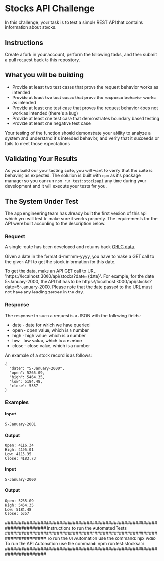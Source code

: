 # Stocks API Challenge

In this challenge, your task is to test a simple REST API that contains information about stocks. 

## Instructions

Create a fork in your account, perform the following tasks, and then submit a pull request back to this repository.

## What you will be building

* Provide at least two test cases that prove the request behavior works as intended
* Provide at least two test cases that prove the response behavior works as intended
* Provide at least one test case that proves the request behavior does not work as intended (there's a bug)
* Provide at least one test case that demonstrates boundary based testing
* Provide at least one negative test case

Your testing of the function should demonstrate your ability to analyze a system and understand it's intended behavior, and verify that it succeeds or fails to meet those expectations.

## Validating Your Results

As you build our your testing suite, you will want to verify that the suite is behaving as expected. The solution is built with `npm` as it's package manager so you can run `npm run test:stocksapi` any time during your development and it will execute your tests for you.

## The System Under Test

The app engineering team has already built the first version of this api which you will test to make sure it works properly. The requirements for the API were built according to the description below.

### Request

A single route has been developed and returns back [OHLC data](en.wikipedia.org/wiki/Open-high-low-close_chart).

Given a date in the format d-mmmm-yyyy, you have to make a GET call to the given API to get the stock information for this date. 

To get the data, make an API GET call to URL 'https://localhost:3000/api/stocks?date={date}'. For example, for the date 5-January-2000, the API hit has to be https://localhost:3000/api/stocks?date=5-January-2000. Please note that the date passed to the URL must not have any leading zeroes in the day.

### Response

The response to such a request is a JSON with the following fields:

* date - date for which we have queried
* open - open value, which is a number
* high - high value, which is a number
* low - low value, which is a number
* close - close value, which is a number

An example of a stock record is as follows:

```
{
  "date": "5-January-2000",
  "open": 5265.09,
  "high": 5464.35,
  "low": 5184.48,
  "close": 5357
}
```

### Examples

#### Input

```5-January-2001```

#### Output

```
Open: 4116.34
High: 4195.01
Low: 4115.35
Close: 4183.73
```

#### Input

```5-January-2000```

#### Output

```
Open: 5265.09
High: 5464.35
Low: 5184.48
Close: 5357
```

#######################################################################
Instructions to run the Automated Tests
#######################################################################
To run the UI Automation use the command: npx wdio
To run the API Automation use the command: npm run test:stocksapi
#######################################################################